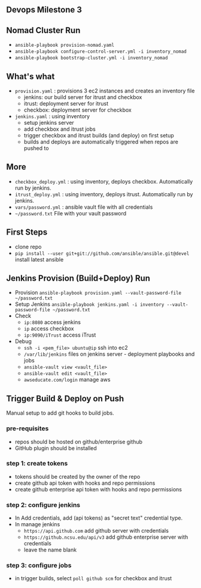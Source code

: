 ## Devops Milestone 3

## Nomad Cluster Run
- `ansible-playbook provision-nomad.yaml`
- `ansible-playbook configure-control-server.yml -i inventory_nomad`
- `ansible-playbook bootstrap-cluster.yml -i inventory_nomad`

## What's what
- `provision.yaml` : provisions 3 ec2 instances and creates an inventory file
    * jenkins: our build server for itrust and checkbox
    * itrust: deployment server for itrust
    * checkbox: deployment server for checkbox
- `jenkins.yaml` : using inventory
    + setup jenkins server
    + add checkbox and itrust jobs
    + trigger checkbox and itrust builds (and deploy) on first setup
    + builds and deploys are automatically triggered when repos are pushed to

## More
- `checkbox_deploy.yml` : using inventory, deploys checkbox. Automatically run by jenkins.
- `itrust_deploy.yml` : using inventory, deploys itrust. Automatically run by jenkins.
- `vars/password.yml` : ansible vault file with all credentials
- `~/password.txt` File with your vault password

## First Steps
- clone repo
- `pip install --user git+git://github.com/ansible/ansible.git@devel` install latest ansible

## Jenkins Provision (Build+Deploy) Run
- Provision `ansible-playbook provision.yaml --vault-password-file ~/password.txt`
- Setup Jenkins `ansible-playbook jenkins.yaml -i inventory --vault-password-file ~/password.txt`
- Check
    - `ip:8080` access jenkins
    - `ip` access checkbox
    - `ip:9090/iTrust` access iTrust
- Debug
    - `ssh -i <pem_file> ubuntu@ip` ssh into ec2
    - `/var/lib/jenkins` files on jenkins server - deployment playbooks and jobs
    - `ansible-vault view <vault_file>`
    - `ansible-vault edit <vault_file>`
    - `awseducate.com/login` manage aws

## Trigger Build & Deploy on Push
Manual setup to add git hooks to build jobs.

### pre-requisites
- repos should be hosted on github/enterprise github
- GitHub plugin should be installed

### step 1: create tokens
- tokens should be created by the owner of the repo
- create github api token with hooks and repo permissions
- create github enterprise api token with hooks and repo permissions

### step 2: configure jenkins
- In Add credentials, add (api tokens) as "secret text" credential type.
- In manage jenkins
    - `https://api.github.com` add github server with credentials
    - `https://github.ncsu.edu/api/v3` add github enterprise server with credentials
    - leave the name blank

### step 3: configure jobs
- in trigger builds, select `poll github scm` for checkbox and itrust
